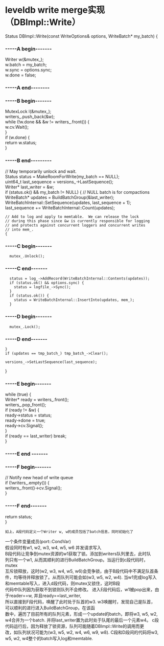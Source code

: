 leveldb write merge实现（DBImpl::Write）
================================================================================

Status DBImpl::Write(const WriteOptions& options, WriteBatch* my_batch) {
### -----A begin-------
  Writer w(&mutex_);  
  w.batch = my_batch;  
  w.sync = options.sync;  
  w.done = false;  
### -----A end--------


### -----B begin-------  
  MutexLock l(&mutex_);  
  writers_.push_back(&w);  
  while (!w.done && &w != writers_.front()) {  
    w.cv.Wait();  
  }  
  if (w.done) {  
    return w.status;  
  }  
### -----B end---------  

  // May temporarily unlock and wait.  
  Status status = MakeRoomForWrite(my_batch == NULL);  
  uint64_t last_sequence = versions_->LastSequence();  
  Writer* last_writer = &w;  
  if (status.ok() && my_batch != NULL) {  // NULL batch is for compactions  
    WriteBatch* updates = BuildBatchGroup(&last_writer);  
    WriteBatchInternal::SetSequence(updates, last_sequence + 1);  
    last_sequence += WriteBatchInternal::Count(updates);  

    // Add to log and apply to memtable.  We can release the lock  
    // during this phase since &w is currently responsible for logging  
    // and protects against concurrent loggers and concurrent writes  
    // into mem_.  
    {
### -----C begin-------
      mutex_.Unlock();  
### -----C end-------
      status = log_->AddRecord(WriteBatchInternal::Contents(updates));  
      if (status.ok() && options.sync) {  
        status = logfile_->Sync();  
      }  
      if (status.ok()) {  
        status = WriteBatchInternal::InsertInto(updates, mem_);  
      }  
### -----D begin-------  
      mutex_.Lock();  
### -----D end-------  
    }  
    if (updates == tmp_batch_) tmp_batch_->Clear();  

    versions_->SetLastSequence(last_sequence);  
  }  

### -----E begin-------  
  while (true) {  
    Writer* ready = writers_.front();  
    writers_.pop_front();  
    if (ready != &w) {  
      ready->status = status;  
      ready->done = true;  
      ready->cv.Signal();  
    }  
    if (ready == last_writer) break;  
  }  
### -----E end -------  


### -----F begin-------  
  // Notify new head of write queue  
  if (!writers_.empty()) {  
    writers_.front()->cv.Signal();  
  }  
### -----F end-------  

  return status;  
}


    如上，A段代码定义一个Writer w, w的成员包括了batch信息，同时初始化了  
一个条件变量成员(port::CondVar)  
    假设同时有w1, w2, w3, w4, w5, w6 并发请求写入  
    B段代码让竞争到mutex资源的w1获取了锁。添加到writers队列里去，此时队  
列只有一个w1, 从而其顺利的进行BuildBatchGroup。当运行到c段代码时，mutex  
互斥锁释放，这时(w2, w3, w4, w5, w6)会竞争锁，由于B段代码中不满足队首条  
件，均等待并释放锁了。从而队列可能会如(w3, w5, w2, w4).
    当w1完成log写入和memtable写入，进入d段代码，则mutex又锁住，这时B段  
代码中队列因为获取不到锁则队列不会修改。
    进入E段代码后，w1被pop出来，由于reader==w, 并且ready==last_writer,  
所以直接到F段代码，唤醒了此时处于队首的w3.
    w3唤醒时，发现自己是队首，可以顺利的进行进入BuildBatchGroup，在该函  
数中，遍历了目前所有的队列元素，形成一个update的batch，即将w3, w5, w2,   
w4合并为一个batch. 并将last_writer置为此时处于队尾的最后一个元素w4。
    c段代码运行后，因为释放了锁资源，队列可能随着DBImpl::Write的调用而更  
改，如队列状况可能为(w3, w5, w2, w4, w6, w9, w8).
    C段和D段间的代码将w3, w5, w2, w4整个的batch写入log和memtable.  
    



